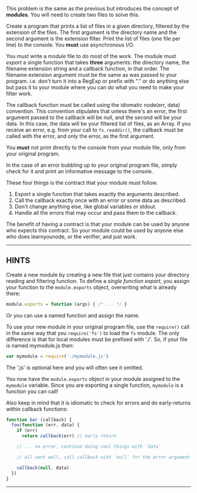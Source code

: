This problem is the same as the previous but introduces the concept of **modules**. You will need to create two files to solve this.

Create a program that prints a list of files in a given directory, filtered by the extension of the files. The first argument is the directory name and the second argument is the extension filter. Print the list of files (one file per line) to the console. You **must** use asynchronous I/O.

You must write a *module* file to do most of the work. The module must *export* a single function that takes **three** arguments: the directory name, the filename extension string and a callback function, in that order. The filename extension argument must be the same as was passed to your program. i.e. don't turn it into a RegExp or prefix with "." or do anything else but pass it to your module where you can do what you need to make your filter work.

The callback function must be called using the idiomatic node(err, data) convention. This convention stipulates that unless there's an error, the first argument passed to the callback will be null, and the second will be your data. In this case, the data will be your filtered list of files, as an Array. If you receive an error, e.g. from your call to  `fs.readdir()`, the callback must be called with the error, and only the error, as the first argument.

You **must** not print directly to the console from your module file, only from your original program.

In the case of an error bubbling up to your original program file, simply check for it and print an informative message to the console.

These four things is the contract that your module must follow.

1. Export a single function that takes exactly the arguments described.
2. Call the callback exactly once with an error or some data as described.
3. Don't change anything else, like global variables or stdout.
4. Handle all the errors that may occur and pass them to the callback.

The benefit of having a contract is that your module can be used by anyone who expects this contract. So your module could be used by anyone else who does learnyounode, or the verifier, and just work.

----------------------------------------------------------------------
## HINTS

Create a new module by creating a new file that just contains your directory reading and filtering function. To define a *single function* *export*, you assign your function to the `module.exports` object, overwriting what is already there:

```js
module.exports = function (args) { /* ... */ }
```

Or you can use a named function and assign the name.

To use your new module in your original program file, use the `require()` call in the same way that you `require('fs')` to load the `fs` module. The only difference is that for local modules must be prefixed with './'. So, if your file is named mymodule.js then:

```js
var mymodule = require('./mymodule.js')
```

The '.js' is optional here and you will often see it omitted.

You now have the `module.exports` object in your module assigned to the `mymodule` variable. Since you are exporting a single function, `mymodule` is a function you can call!

Also keep in mind that it is idiomatic to check for errors and do early-returns within callback functions:

```js
function bar (callback) {
  foo(function (err, data) {
    if (err)
      return callback(err) // early return

    // ... no error, continue doing cool things with `data`

    // all went well, call callback with `null` for the error argument

    callback(null, data)
  })
}
```

----------------------------------------------------------------------
